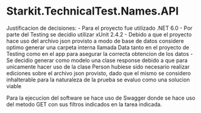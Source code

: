 # Starkit.TechnicalTest.Names.API

Justificacion de decisiones:
	- Para el proyecto fue utilizado .NET 6.0
	- Por parte del Testing se decidio utilizar xUnit 2.4.2
	- Debido a que el proyecto hace uso del archivo json provisto a modo de base de datos considere optimo generar una carpeta interna llamada Data tanto en el proyecto de Testing como en el app para asegurar la correcta obtencion de los datos
	- Se decidio generar como modelo una clase response debido a que para unicamente hacer uso de la clase Person hubiese sido necesario realizar ediciones sobre el archivo json provisto, dado que el mismo se considero inhalterable para la naturaleza de la prueba se evaluo como una solucion viable

Para la ejecucion del software se hace uso de Swagger donde se hace uso del metodo GET con sus filtros indicados en la tarea indicada.